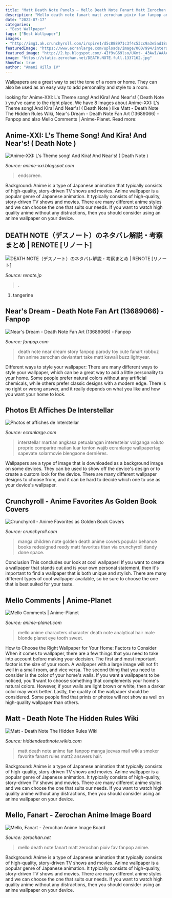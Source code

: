 ```yaml
---
title: "Matt Death Note Panels ~ Mello Death Note Fanart Matt Zerochan Pixiv Fav Fanpop Anime"
description: "Mello death note fanart matt zerochan pixiv fav fanpop anime"
date: "2022-07-17"
categories:
- "Best Wallpaper"
tags: ["Best Wallpaper"]
images:
- "http://img1.ak.crunchyroll.com/i/spire1/d5c888971c3f4c53cc9a3e5ad18db75e1393475353_full.jpg"
featuredImage: "https://www.ecranlarge.com/uploads/image/000/994/interstellar-photo-matt-damon-994983.jpg"
featured_image: "http://2.bp.blogspot.com/-4If9vG69lso/UXmt-_43AwI/AAAAAAAAAJA/VAvD2nnS3HE/s1600/near-death-note.jpg"
image: "https://static.zerochan.net/DEATH.NOTE.full.1337162.jpg"
ShowToc: true
author: "Amani Hills IV"
---
```



Wallpapers are a great way to set the tone of a room or home. They can also be used as an easy way to add personality and style to a room.

	

		
looking for Anime-XXI: L&#039;s Theme song! And Kira! And Near&#039;s! ( Death Note ) you've came to the right place. We have 8 Images about Anime-XXI: L&#039;s Theme song! And Kira! And Near&#039;s! ( Death Note ) like Matt - Death Note The Hidden Rules Wiki, Near&#039;s Dream - Death Note Fan Art (13689066) - Fanpop and also Mello Comments | Anime-Planet. Read more:
		
    
## Anime-XXI: L&#039;s Theme Song! And Kira! And Near&#039;s! ( Death Note )

<img loading=lazy src="http://2.bp.blogspot.com/-4If9vG69lso/UXmt-_43AwI/AAAAAAAAAJA/VAvD2nnS3HE/s1600/near-death-note.jpg" onerror="this.onerror=null;this.src='https://tse2.mm.bing.net/th?id=OIP.S2gEB9UL-xPJFMOZ_KOO_wHaEK&amp;pid=15.1';" alt="Anime-XXI: L&#039;s Theme song! And Kira! And Near&#039;s! ( Death Note )">

_Source: anime-xxi.blogspot.com_

>endscreen. 

	

Background: Anime is a type of Japanese animation that typically consists of high-quality, story-driven TV shows and movies.
Anime wallpaper is a popular genre of Japanese animation. It typically consists of high-quality, story-driven TV shows and movies. There are many different anime styles and we can choose the one that suits our needs. If you want to watch high quality anime without any distractions, then you should consider using an anime wallpaper on your device.

    
## DEATH NOTE（デスノート）のネタバレ解説・考察まとめ | RENOTE [リノート]

<img loading=lazy src="https://renote.jp/uploads/image/file/140220/20171029162551.jpg" onerror="this.onerror=null;this.src='https://tse1.mm.bing.net/th?id=OIP._fnLacPhXC7WYYKwyULR2wAAAA&amp;pid=15.1';" alt="DEATH NOTE（デスノート）のネタバレ解説・考察まとめ | RENOTE [リノート]">

_Source: renote.jp_

>. 

	

1. tangerine 

    
## Near&#039;s Dream - Death Note Fan Art (13689066) - Fanpop

<img loading=lazy src="http://images2.fanpop.com/image/photos/13600000/Near-s-Dream-death-note-13689066-668-890.jpg" onerror="this.onerror=null;this.src='https://tse1.mm.bing.net/th?id=OIP.MclkSTne1AC5wXdt9dcSTAHaJ3&amp;pid=15.1';" alt="Near&#039;s Dream - Death Note Fan Art (13689066) - Fanpop">

_Source: fanpop.com_

>death note near dream story fanpop parody toy cute fanart robbuz fan anime zerochan deviantart take matt kawaii buzz lightyear. 

	

Different ways to style your wallpaper:
There are many different ways to style your wallpaper, which can be a great way to add a little personality to your home. Some people prefer natural colors without any artificial chemicals, while others prefer classic designs with a modern edge. There is no right or wrong answer, and it really depends on what you like and how you want your home to look.

    
## Photos Et Affiches De Interstellar

<img loading=lazy src="https://www.ecranlarge.com/uploads/image/000/994/interstellar-photo-matt-damon-994983.jpg" onerror="this.onerror=null;this.src='https://tse1.mm.bing.net/th?id=OIP.iqgka1ax7llwZqE44_WzowHaE3&amp;pid=15.1';" alt="Photos et affiches de Interstellar">

_Source: ecranlarge.com_

>interstellar martian angkasa petualangan interestelar volganga voluto proprio comparire matian luar tonton wajib ecranlarge wallpapertag sapevate solarmovie blengaone dernières. 

	

Wallpapers are a type of image that is downloaded as a background image on some devices. They can be used to show off the device's design or to create a custom look for the device. There are many different wallpaper designs to choose from, and it can be hard to decide which one to use as your device's wallpaper.

    
## Crunchyroll - Anime Favorites As Golden Book Covers

<img loading=lazy src="http://img1.ak.crunchyroll.com/i/spire1/d5c888971c3f4c53cc9a3e5ad18db75e1393475353_full.jpg" onerror="this.onerror=null;this.src='https://tse3.mm.bing.net/th?id=OIP.g5xnw-TjHi-W3yy2rnmx_wHaI_&amp;pid=15.1';" alt="Crunchyroll - Anime Favorites as Golden Book Covers">

_Source: crunchyroll.com_

>manga children note golden death anime covers popular behance books redesigned reedy matt favorites titan via crunchyroll dandy done space. 

	

Conclusion
This concludes our look at cool wallpaper! If you want to create a wallpaper that stands out and is your own personal statement, then it's important to find a wallpaper that is both unique and stylish. There are many different types of cool wallpaper available, so be sure to choose the one that is best suited for your taste.

    
## Mello Comments | Anime-Planet

<img loading=lazy src="http://www.anime-planet.com/images/characters/mello-1342.jpg?t=1378399296" onerror="this.onerror=null;this.src='https://tse4.mm.bing.net/th?id=OIP.b2Zd6P4ePVEuuYGwMCDhMgAAAA&amp;pid=15.1';" alt="Mello Comments | Anime-Planet">

_Source: anime-planet.com_

>mello anime characters character death note analytical hair male blonde planet eye tooth sweet. 

	

How to Choose the Right Wallpaper for Your Home: Factors to Consider
When it comes to wallpaper, there are a few things that you need to take into account before making your decision. The first and most important factor is the size of your room. A wallpaper with a large image will not fit well in a small room, and vice versa. 
The second thing that you need to consider is the color of your home's walls. If you want a wallpapers to be noticed, you'll want to choose something that complements your home's natural colors. However, if your walls are light brown or white, then a darker color may work better. 
Lastly, the quality of the wallpaper should be considered. Some people find that prints or photos will not show as well on high-quality wallpaper than others.

    
## Matt - Death Note The Hidden Rules Wiki

<img loading=lazy src="http://img3.wikia.nocookie.net/__cb20100607020101/hiddendeathnote/images/8/83/Matt2.jpg" onerror="this.onerror=null;this.src='https://tse4.mm.bing.net/th?id=OIP.9nw5nU8lotQC3J7KppooUQHaJ6&amp;pid=15.1';" alt="Matt - Death Note The Hidden Rules Wiki">

_Source: hiddendeathnote.wikia.com_

>matt death note anime fan fanpop manga jeevas mail wikia smoker favorite fanart rules matt2 answers hair. 

	

Background: Anime is a type of Japanese animation that typically consists of high-quality, story-driven TV shows and movies.
Anime wallpaper is a popular genre of Japanese animation. It typically consists of high-quality, story-driven TV shows and movies. There are many different anime styles and we can choose the one that suits our needs. If you want to watch high quality anime without any distractions, then you should consider using an anime wallpaper on your device.

    
## Mello, Fanart - Zerochan Anime Image Board

<img loading=lazy src="https://static.zerochan.net/DEATH.NOTE.full.1337162.jpg" onerror="this.onerror=null;this.src='https://tse1.mm.bing.net/th?id=OIP.JyXFI8dxK1nLMgo1CZHftAHaHC&amp;pid=15.1';" alt="Mello, Fanart - Zerochan Anime Image Board">

_Source: zerochan.net_

>mello death note fanart matt zerochan pixiv fav fanpop anime. 

	

Background: Anime is a type of Japanese animation that typically consists of high-quality, story-driven TV shows and movies.
Anime wallpaper is a popular genre of Japanese animation. It typically consists of high-quality, story-driven TV shows and movies. There are many different anime styles and we can choose the one that suits our needs. If you want to watch high quality anime without any distractions, then you should consider using an anime wallpaper on your device.

